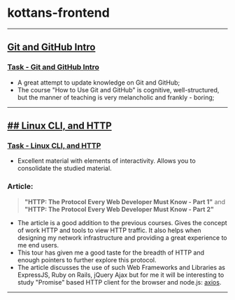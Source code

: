# kottans-frontend
---------------------
## [Git and GitHub Intro](https://github.com/kottans/frontend/blob/master/tasks/git-intro.md)
###  [Task - Git and GitHub Intro](https://github.com/AlexPoliakov/kottans-frontend/blob/develop/task_0/task_0.md)
- A great attempt to update knowledge on Git and GitHub;
- The course "How to Use Git and GitHub" is cognitive, well-structured, but the manner of teaching is very melancholic and frankly - boring;
---------------------
## [## Linux CLI, and HTTP](https://github.com/kottans/frontend/blob/master/tasks/linux-cli-http.md)
### [Task - Linux CLI, and HTTP]()
- Excellent material with elements of interactivity. Allows you to consolidate the studied material.

### Article:
>__"HTTP: The Protocol Every Web Developer Must Know - Part 1"__
    and
>__"HTTP: The Protocol Every Web Developer Must Know - Part 2"__

- The article is a good addition to the previous courses. Gives the concept of work HTTP  and tools to view HTTP traffic.
 It also helps when designing my network infrastructure and providing a great experience to me end users.
- This tour has given me a good taste for the breadth of HTTP and enough pointers to further explore this protocol.
- The article discusses the use of such Web Frameworks and Libraries as ExpressJS, Ruby on Rails, jQuery Ajax but for me it will
be interesting to study "Promise" based HTTP client for the browser and node.js: [axios](https://github.com/axios/axios).
---------------------